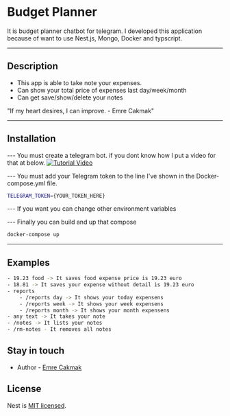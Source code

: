# Budget Planner

It is budget planner chatbot for telegram. I developed this application because of want to use Nest.js, Mongo, Docker and typscript.

---

## Description

- This app is able to take note your expenses.
- Can show your total price of expenses last day/week/month
- Can get save/show/delete your notes

"If my heart desires, I can improve. - Emre Cakmak"

---

## Installation

--- You must create a telegram bot. if you dont know how I put a video for that at below.
[![Tutorial Video](https://www.youtube.com/watch?v=aNmRNjME6mE)](https://www.youtube.com/watch?v=aNmRNjME6mE)

--- You must add your Telegram token to the line I've shown in the Docker-compose.yml file.

```bash
TELEGRAM_TOKEN={YOUR_TOKEN_HERE}
```

--- If you want you can change other environment variables

--- Finally you can build and up that compose

```bash
docker-compose up
```

---

## Examples

```bash
- 19.23 food -> It saves food expense price is 19.23 euro
- 18.81 -> It saves your expense without detail is 19.23 euro
- reports
    - /reports day -> It shows your today expensens
    - /reports week -> It shows your week expensens
    - /reports month -> It shows your month expensens
- any text -> It takes your note
- /notes -> It lists your notes
- /rm-notes - It removes all notes

```

## Stay in touch

- Author - [Emre Cakmak](https://linkedin.com/in/ecakmak91)

## License

Nest is [MIT licensed](LICENSE).
